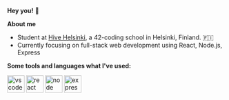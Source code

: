 <!-- ![banner](https://media.giphy.com/media/s73EQWBuDlcas/giphy.gif) -->

**Hey you!** 🐥

<!--
**reijjo/reijjo** is a ✨ _special_ ✨ repository because its `README.md` (this file) appears on your GitHub profile.

Here are some ideas to get you started:

- 🔭 I’m currently working on ...
- 🌱 I’m currently learning ...
- 👯 I’m looking to collaborate on ...
- 🤔 I’m looking for help with ...
- 💬 Ask me about ...
- 📫 How to reach me: ...
- 😄 Pronouns: ...
- ⚡ Fun fact: ...
-->

**About me**
* Student at [Hive Helsinki](http://www.hive.fi), a 42-coding school in Helsinki, Finland. 🇫🇮
* Currently focusing on full-stack web development using React, Node.js, Express


**Some tools and languages what I've used:**
<div align='left'>
<a href="https://code.visualstudio.com/" target="_blank"><img src="https://cdn.jsdelivr.net/gh/devicons/devicon/icons/vscode/vscode-original-wordmark.svg" alt="vscode" height="40px" width="40px"></a>

  <img src="https://cdn.jsdelivr.net/gh/devicons/devicon/icons/react/react-original-wordmark.svg" alt='react' height='40px' width='40px' />
  <img src="https://cdn.jsdelivr.net/gh/devicons/devicon/icons/nodejs/nodejs-original.svg" alt='node' height='40px' width='40px' />
  <img src="https://cdn.jsdelivr.net/gh/devicons/devicon/icons/express/express-original.svg" alt='express' height='40px' width='40px' />
          
          
                 
</div>
